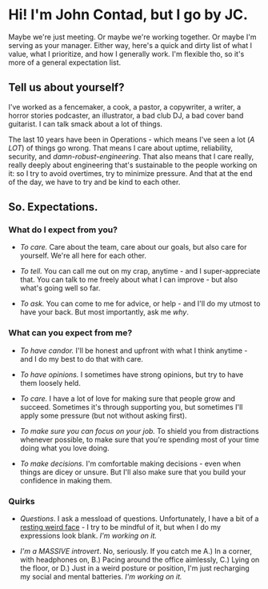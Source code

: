 # Hi! I'm John Contad, but I go by JC.

Maybe we're just meeting. Or maybe we're working together. Or maybe I'm serving as your manager. Either way, here's a quick and dirty list of what I value, what I prioritize, and how I generally work. I'm flexible tho, so it's more of a general expectation list.

## Tell us about yourself?

I've worked as a fencemaker, a cook, a pastor, a copywriter, a writer, a horror stories podcaster, an illustrator, a bad club DJ, a bad cover band guitarist. I can talk smack about a lot of things.

The last 10 years have been in Operations - which means I've seen a lot (*A LOT*) of things go wrong. That means I care about uptime, reliability, security, and *damn-robust-engineering*. That also means that I care really, really deeply about engineering that's sustainable to the people working on it: so I try to avoid overtimes, try to minimize pressure. And that at the end of the day, we have to try and be kind to each other.

## So. Expectations.

### What do I expect from you?

 - *To care.* Care about the team, care about our goals, but also care for yourself. We're all here for each other.

 - *To tell.* You can call me out on my crap, anytime - and I super-appreciate that. You can talk to me freely about what I can improve - but also what's going well so far.

 - *To ask.* You can come to me for advice, or help - and I'll do my utmost to have your back. But most importantly, ask me *why*.


### What can you expect from me?

 - *To have candor.* I'll be honest and upfront with what I think anytime - and I do my best to do that with care.

 - *To have opinions.* I sometimes have strong opinions, but try to have them loosely held.

 - *To care.* I have a lot of love for making sure that people grow and succeed. Sometimes it's through supporting you, but sometimes I'll apply some pressure (but not without asking first).

 - *To make sure you can focus on your job.* To shield you from distractions whenever possible, to make sure that you're spending most of your time doing what you love doing.

 - *To make decisions.* I'm comfortable making decisions - even when things are dicey or unsure. But I'll also make sure that you build your confidence in making them.


### Quirks

 - *Questions*. I ask a messload of questions. Unfortunately, I have a bit of a [resting weird face](https://medium.com/@jpcontad/i-took-pictures-of-myself-doing-1-on-1s-abed6b2afbf7) - I try to be mindful of it, but when I do my expressions look blank. *I'm working on it.*

 - *I'm a MASSIVE introvert*. No, seriously. If you catch me A.) In a corner, with headphones on, B.) Pacing around the office aimlessly, C.) Lying on the floor, or D.) Just in a weird posture or position, I'm just recharging my social and mental batteries. *I'm working on it.*
